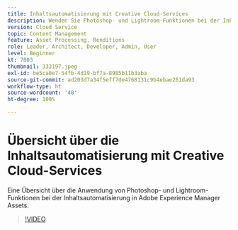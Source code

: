 ```yaml
---
title: Inhaltsautomatisierung mit Creative Cloud-Services
description: Wenden Sie Photoshop- und Lightroom-Funktionen bei der Inhaltsautomatisierung in Adobe Experience Manager Assets an.
version: Cloud Service
topic: Content Management
feature: Asset Processing, Renditions
role: Leader, Architect, Developer, Admin, User
level: Beginner
kt: 7803
thumbnail: 333197.jpeg
exl-id: be5ca0e7-54fb-4d19-bf7a-8985b11b3aba
source-git-commit: ad203d7a34f5eff7de4768131c9b4ebae261da93
workflow-type: ht
source-wordcount: '40'
ht-degree: 100%

---
```


# Übersicht über die Inhaltsautomatisierung mit Creative Cloud-Services

Eine Übersicht über die Anwendung von Photoshop- und Lightroom-Funktionen bei der Inhaltsautomatisierung in Adobe Experience Manager Assets.

>[!VIDEO](https://video.tv.adobe.com/v/333197?quality=12&learn=on)
